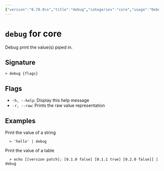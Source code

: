 ```yaml
---
{"version":"0.70.0\n","title":"debug","categories":"core","usage":"Debug print the value(s) piped in.\n"}
---
```

<!-- THIS FILE IS GENERATED BY update_book_commands.cjs USING NUSHELL'S HELP COMMANDS.
REFRAIN FROM EDITING IT MANUALLY.-->
# <code>debug</code> for core

<div class='command-title'>Debug print the value(s) piped in.</div>

## Signature

```> debug {flags}```

## Flags

 * ```-h, --help```: Display this help message
 * ```-r, --raw```: Prints the raw value representation
## Examples

  Print the value of a string
```shell
  > 'hello' | debug
```
  Print the value of a table
```shell
  > echo [[version patch]; [0.1.0 false] [0.1.1 true] [0.2.0 false]] | debug
```


